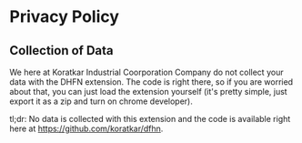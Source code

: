 # Privacy Policy

## Collection of Data

We here at Koratkar Industrial Coorporation Company do not collect your data with the DHFN extension. The code is right there, so if you are worried about that, you can just load the extension yourself (it's pretty simple, just export it as a zip and turn on chrome developer).

tl;dr: No data is collected with this extension and the code is available right here at https://github.com/koratkar/dfhn.

